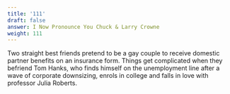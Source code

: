 ```yaml
---
title: '111'
draft: false
answer: I Now Pronounce You Chuck & Larry Crowne
weight: 111
---
```

Two straight best friends pretend to be a gay couple to receive domestic partner benefits on an insurance form. Things get complicated when they befriend Tom Hanks, who finds himself on the unemployment line after a wave of corporate downsizing, enrols in college and falls in love with professor Julia Roberts.